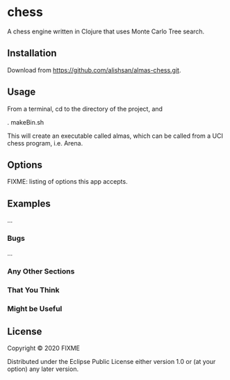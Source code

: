 # chess

A chess engine written in Clojure that uses Monte Carlo Tree search.

## Installation

Download from https://github.com/alishsan/almas-chess.git.

## Usage

From a terminal, cd to the directory of the project, and

 . makeBin.sh

This will create an executable called almas, which can be called from a UCI chess program, i.e. Arena.

## Options

FIXME: listing of options this app accepts.

## Examples

...

### Bugs

...

### Any Other Sections
### That You Think
### Might be Useful

## License

Copyright © 2020 FIXME

Distributed under the Eclipse Public License either version 1.0 or (at
your option) any later version.
